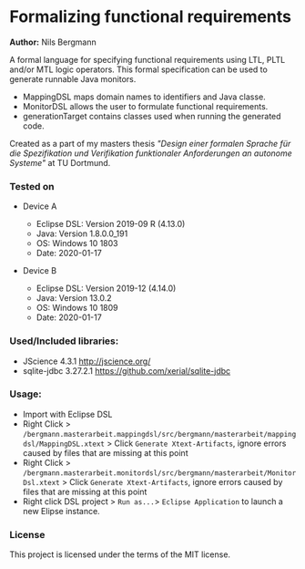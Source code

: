 # Formalizing functional requirements 
**Author:** Nils Bergmann

A formal language for specifying functional requirements using LTL, PLTL and/or MTL logic operators.
This formal specification can be used to generate runnable Java monitors.  

- MappingDSL maps domain names to identifiers and Java classe.
- MonitorDSL allows the user to formulate functional requirements.
- generationTarget contains classes used when running the generated code.

Created as a part of my masters thesis *"Design einer formalen Sprache für die
Spezifikation und Verifikation funktionaler Anforderungen an autonome Systeme"* at TU Dortmund.

### Tested on

- Device A
  - Eclipse DSL: Version 2019-09 R (4.13.0)
  - Java: Version 1.8.0.0_191
  - OS: Windows 10 1803
  - Date: 2020-01-17

- Device B
  - Eclipse DSL: Version 2019-12 (4.14.0)
  - Java: Version 13.0.2
  - OS: Windows 10 1809
  - Date: 2020-01-17

### Used/Included libraries:

- JScience 4.3.1 http://jscience.org/
- sqlite-jdbc 3.27.2.1 https://github.com/xerial/sqlite-jdbc

### Usage:
- Import with Eclipse DSL
- Right Click > `/bergmann.masterarbeit.mappingdsl/src/bergmann/masterarbeit/mappingdsl/MappingDSL.xtext` > Click `Generate Xtext-Artifacts`, ignore errors caused by files that are missing at this point
- Right Click > `/bergmann.masterarbeit.monitordsl/src/bergmann/masterarbeit/MonitorDsl.xtext` > Click `Generate Xtext-Artifacts`, ignore errors caused by files that are missing at this point
- Right click DSL project > `Run as...`> `Eclipse Application` to launch a new Elipse instance.

### License
This project is licensed under the terms of the MIT license.
